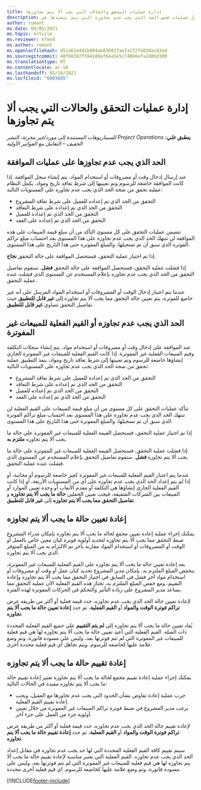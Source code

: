 ```yaml
---
title: إدارة عمليات التحقق والحالات التي يجب ألا يتم تجاوزها
description: يوفر هذا الموضوع معلومات حول عمليات فحص الحد الذي يجب عدم تجاوزه التي يتم تنفيذها في Project Operations.
author: rumant
ms.date: 04/05/2021
ms.topic: article
ms.reviewer: kfend
ms.author: rumant
ms.openlocfilehash: d51a61e441b004ae836037aefa172fdd20ac83ed
ms.sourcegitcommit: 40f68387f594180af64a5e5c748b6efa188bd300
ms.translationtype: HT
ms.contentlocale: ar-SA
ms.lasthandoff: 05/10/2021
ms.locfileid: "6003885"
---
```

# <a name="manage-not-to-exceed-status-and-validations"></a>إدارة عمليات التحقق والحالات التي يجب ألا يتم تجاوزها 

_**ينطبق علي:** ‏‫Project Operations للسيناريوهات المستندة إلى مورد/غير مخزنة‬، ‏‫النشر الخفيف – التعامل مع الفواتير الأولية‬_

## <a name="not-to-exceed-on-approvals"></a>الحد الذي يجب عدم تجاوزها على عمليات الموافقة

عند إرسال إدخال وقت أو مصروفات أو استخدام المواد، يتم إنشاء سجل الموافقة. إذا كانت الموافقة خاضعة للرسوم وتم تعيينها إلى شرط تعاقد تاريخ ومواد، يكمل النظام عملية تحقق من صحة الحد الذي يجب عدم تجاوزه على المستويات التالية:

  - التحقق من الحد الذي تم إعداده للعميل على شرط تعاقد المشروع
  - التحقق من الحد الذي تم إعداده على شرط التعاقد
  - التحقق من الحد الذي تم إعداده للعميل
  - التحقق من الحد الذي تم إعداده على العقد

تتضمن عمليات التحقق على كل مستوى التأكد من أن مبلغ قيمة المبيعات على هذه الموافقة لن تنتهك الحد الذي يجب عدم تجاوزه على هذا المستوى بعد احتساب مبلغ تراكم الفوترة الذي سبق أن تم تسجيلها، والمبلغ المفوترة حتى هذا التاريخ على هذا المستوى.

إذا تم اجتياز عملية التحقق، فستحصل الموافقة على حالة التحقق **نجاح**.

إذا فشلت عملية التحقق، فستحصل الموافقة على حالة التحقق **فشل**. ستقوم تفاصيل التحقق من الحد الذي يجب عدم تجاوزه بإعلام المستخدم عن المستوى الذي فشلت عنده عملية التحقق.

عندما يتم اعتبار إدخال الوقت أو المصروفات أو استخدام المواد المرسل على أنه غير خاضع للفوترة، يتم تعيين حالة التحقق مما يجب ألا يتم تجاوزه‬ إلى **غير قابل للتطبيق** حيث تفاصيل التحقق تساوي **غير قابل للتطبيق**.

## <a name="not-to-exceed-on-unbilled-sales-actuals"></a>الحد الذي يجب عدم تجاوزه أو القيم الفعلية للمبيعات غير المفوترة

عند الموافقة على إدخال وقت أو مصروفات أو استخدام مواد، يتم إنشاء سجلات التكلفة وقيم المبيعات الفعلية غير المفوترة. إذا كانت القيم الفعلية للمبيعات غير المفوترة الجاري إنشاؤها خاضعة للرسوم وتم تعيينها إلى شرط تعاقد تاريخ ومواد، ينفذ التطبيق عملية تحقق من صحة الحد الذي يجب عدم تجاوزه على المستويات التالية:

  - التحقق من الحد الذي تم إعداده للعميل على شرط تعاقد المشروع
  - التحقق من الحد الذي تم إعداده على شرط التعاقد
  - التحقق من الحد الذي تم إعداده للعميل
  - التحقق من الحد الذي تم إعداده على العقد

تتأكد عمليات التحقق على كل مستوى من أن مبلغ قيمة المبيعات على القيم الفعلية لن تنتهك الحد الذي يجب عدم تجاوزه على هذا المستوى بعد احتساب مبلغ تراكم الفوترة الذي سبق أن تم تسجيلها، والمبلغ المفوترة حتى هذا التاريخ على هذا المستوى.

إذا تم اجتياز عملية التحقق، فستحصل القيمة الفعلية للمبيعات غير المفوترة على حالة ما يجب ألا يتم تجاوزه **ملتزم به**.

إذا فشلت عملية التحقق، فستحصل القيمة الفعلية للمبيعات غير المفوترة على حالة ما يجب ألا يتم تجاوزه **فشل**. ستقوم تفاصيل التحقق بإعلام المستخدم عن المستوى الذي فشلت عنده عملية التحقق.

عندما يتم اعتبار القيم الفعلية للمبيعات غير المفوترة كغير خاضعة للرسوم أو مجانية، أو إذا لم يتم إعداد الحد الذي يجب عدم تجاوزه على أي من المستويات الأربعة، أو إذا كانت القيم الفعلية الجاري إنشاؤها هي التكلفة أو مقدم الأتعاب أو وحدة تعيين الموارد أو المبيعات بين الشركات الشقيقة، فيجب تعيين الحقلين **حالة ما يجب ألا يتم تجاوزه‬** و **تفاصيل التحقق مما يجب ألا يتم تجاوزه‬** إلى **غير قابل للتطبيق**.

## <a name="reset-the-not-to-exceed-status"></a>إعادة تعيين حالة ما يجب ألا يتم تجاوزه

يمكنك إجراء عملية إعادة تعيين مجمع لحالة ما يجب ألا يتم تجاوزه بإمكان مدراء المشروع ضبط التحقق مما يجب ألا يتم تجاوزه‬ لتحديد أولوية فوترة كيان معين خاص بالعمل أو الوقت أو المصروفات أو استخدام المواد مقارنة بآخر تم الالتزام به من المبلغ المتوفر الذي يجب ألا يتم تجاوزه.

بعد إعادة تعيين حالة ما يجب ألا يتم تجاوزه‬ على القيم الفعلية للمبيعات غير المفوترة، ينخفض المبلغ الملتزم به. بإمكان مدير المشروع تحديد كيان عمل أو وقت أو مصروفات أو استخدام مواد آخر فشل في السابق في اجتياز التحقق مما يجب ألا يتم تجاوزه‬ وإعادة التقييم. ومع خفض المبلغ الملتزم به، تجتاز هذه القيم الفعلية الآن عملية التحقق مما يساعد مدير المشروع على زيادة التأثير والتحكم في الحركات المفوترة لهذه الفترة.

لإعادة تعيين حالة الحد الذي يجب عدم تجاوزه، حدد قيمة فعلية أو أكثر من طريقة عرض **تراكم فوترة الوقت والمواد‬** أو **القيم الفعلية**، ثم حدد **إعادة تعيين حالة ما يجب ألا يتم تجاوزه**.

يُعاد تعيين حالة ما يجب ألا يتم تجاوزه إلى **لم يتم التقييم** على جميع القيم الفعلية المحددة ذات الصلة. القيم الفعلية التي أعيد تعيين حالة ما يجب ألا يتم تجاوزه‬ لها هي قيم فعلية للمبيعات غير المفوترة التي لم تتم فوترتها بعد، وليس على مسودة فاتورة، وتم وضع علامة عليها كخاضعة للرسوم. ويتم تجاهل أي قيم فعلية محددة أخرى.

## <a name="reevaluate-not-to-exceed-status"></a>إعادة تقييم حالة ما يجب ألا يتم تجاوزه‬

يمكنك إجراء عملية إعادة تقييم مجمع لحالة ما يجب ألا يتم تجاوزه تعتبر إعادة تقييم حالة ما يجب ألا يتم تجاوزه‬ مفيدة في الحالات التالية:

  - جرب عملية إعادة تفاوض بشأن الحدود التي يجب عدم تجاوزها مع العميل، ويجب إعادة تقييم القيم الفعلية.
  - يرغب مدير المشروع في ضبط فوترة تراكم المبيعات غير المفوترة من خلال تعيين أولوية جزء من العمل على جزء آخر.

لإعادة تقييم حالة الحد الذي يجب عدم تجاوزه، حدد قيمة فعلية أو أكثر من طريقة عرض **تراكم فوترة الوقت والمواد‬** أو **القيم الفعلية**، ثم حدد **إعادة تقييم حالة ما يجب ألا يتم تجاوزه**.

سيتم تقييم كافة القيم الفعلية المحددة التي لها حد يجب عدم تجاوزه في مقابل إعداد الحد الذي يجب عدم تجاوزه. القيم الفعلية التي تعتبر مناسبة لإعادة تقييم حالة ما يجب ألا يتم تجاوزه‬ لها هي قيم فعلية للمبيعات غير المفوترة التي لم تتم فوترتها بعد، وليس على مسودة فاتورة، وتم وضع علامة عليها كخاضعة للرسوم. اي قيم فعلية أخرى محددة.


[!INCLUDE[footer-include](../../includes/footer-banner.md)]
